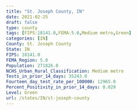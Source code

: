 ```yaml
---
title: "St. Joseph County, IN"
date: 2021-02-25
draft: false
type: county
tags: [FIPS:18141.0,FEMA:5.0,Medium metro,Green]
categories: [IN]
County: St. Joseph County
State: IN
FIPS: 18141.0
FEMA_Region: 5.0
Population: 271826.0
NCHS_Urban_Rural_Classification: Medium metro
Tests_in_prior_14_days: 35243.0
Fourteen_day_test_rate_per_100000: 12965.0
Percent_Positivity_in_prior_14_days: 0.029
Level: Green
url: /states/IN/st-joseph-county
---
```



